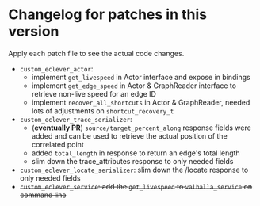 # Changelog for patches in this version

Apply each patch file to see the actual code changes.

- `custom_eclever_actor`: 
  - implement `get_livespeed` in Actor interface and expose in bindings
  - implement `get_edge_speed` in Actor & GraphReader interface to retrieve non-live speed for an edge ID
  - implement `recover_all_shortcuts` in Actor & GraphReader, needed lots of adjustments on `shortcut_recovery_t`
- `custom_eclever_trace_serializer`: 
  - (**eventually PR**) `source/target_percent_along` response fields were added and can be used to retrieve the actual position of the correlated point
  - added `total_length` in response to return an edge's total length
  - slim down the trace_attributes response to only needed fields
- `custom_eclever_locate_serializer`: slim down the /locate response to only needed fields
- ~~`custom_eclever_service`: add the `get_livespeed` to `valhalla_service` on command line~~
